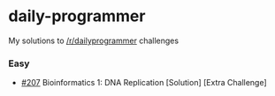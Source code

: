 # daily-programmer
My solutions to [/r/dailyprogrammer] challenges

### Easy
- [#207] Bioinformatics 1: DNA Replication [Solution] [Extra Challenge]

[/r/dailyprogrammer]:http://www.reddit.com/r/DailyProgrammer
[#207]:https://www.reddit.com/r/dailyprogrammer/comments/2zyipu/20150323_challenge_207_easy_bioinformatics_1_dna/
